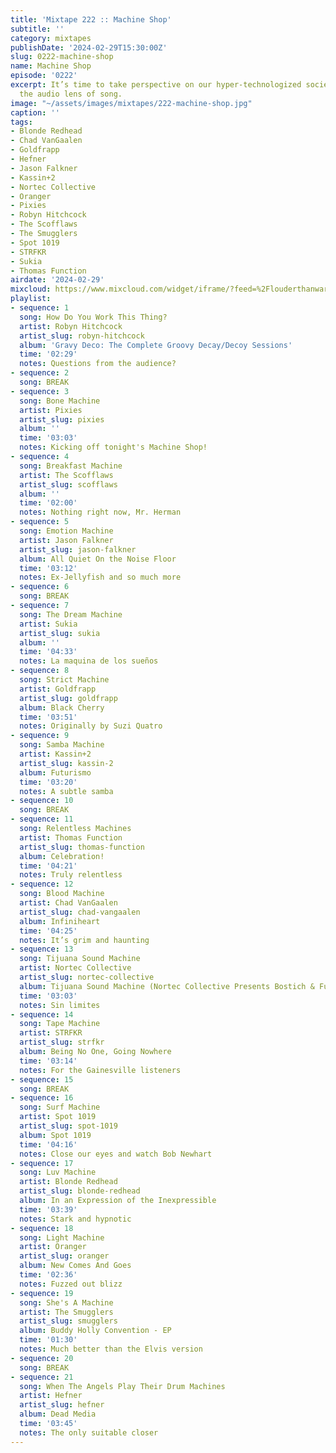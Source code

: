 ```yaml
---
title: 'Mixtape 222 :: Machine Shop'
subtitle: ''
category: mixtapes
publishDate: '2024-02-29T15:30:00Z'
slug: 0222-machine-shop
name: Machine Shop
episode: '0222'
excerpt: It’s time to take perspective on our hyper-technologized society, through
  the audio lens of song.
image: "~/assets/images/mixtapes/222-machine-shop.jpg"
caption: ''
tags:
- Blonde Redhead
- Chad VanGaalen
- Goldfrapp
- Hefner
- Jason Falkner
- Kassin+2
- Nortec Collective
- Oranger
- Pixies
- Robyn Hitchcock
- The Scofflaws
- The Smugglers
- Spot 1019
- STRFKR
- Sukia
- Thomas Function
airdate: '2024-02-29'
mixcloud: https://www.mixcloud.com/widget/iframe/?feed=%2Flouderthanwar%2Fthe-mixtape-222-machine-shop-2024-02-29%2F&hide_artwork=1&hide_cover=1
playlist:
- sequence: 1
  song: How Do You Work This Thing?
  artist: Robyn Hitchcock
  artist_slug: robyn-hitchcock
  album: 'Gravy Deco: The Complete Groovy Decay/Decoy Sessions'
  time: '02:29'
  notes: Questions from the audience?
- sequence: 2
  song: BREAK
- sequence: 3
  song: Bone Machine
  artist: Pixies
  artist_slug: pixies
  album: ''
  time: '03:03'
  notes: Kicking off tonight's Machine Shop!
- sequence: 4
  song: Breakfast Machine
  artist: The Scofflaws
  artist_slug: scofflaws
  album: ''
  time: '02:00'
  notes: Nothing right now, Mr. Herman
- sequence: 5
  song: Emotion Machine
  artist: Jason Falkner
  artist_slug: jason-falkner
  album: All Quiet On the Noise Floor
  time: '03:12'
  notes: Ex-Jellyfish and so much more
- sequence: 6
  song: BREAK
- sequence: 7
  song: The Dream Machine
  artist: Sukia
  artist_slug: sukia
  album: ''
  time: '04:33'
  notes: La maquina de los sueños
- sequence: 8
  song: Strict Machine
  artist: Goldfrapp
  artist_slug: goldfrapp
  album: Black Cherry
  time: '03:51'
  notes: Originally by Suzi Quatro
- sequence: 9
  song: Samba Machine
  artist: Kassin+2
  artist_slug: kassin-2
  album: Futurismo
  time: '03:20'
  notes: A subtle samba
- sequence: 10
  song: BREAK
- sequence: 11
  song: Relentless Machines
  artist: Thomas Function
  artist_slug: thomas-function
  album: Celebration!
  time: '04:21'
  notes: Truly relentless
- sequence: 12
  song: Blood Machine
  artist: Chad VanGaalen
  artist_slug: chad-vangaalen
  album: Infiniheart
  time: '04:25'
  notes: It’s grim and haunting
- sequence: 13
  song: Tijuana Sound Machine
  artist: Nortec Collective
  artist_slug: nortec-collective
  album: Tijuana Sound Machine (Nortec Collective Presents Bostich & Fussible)
  time: '03:03'
  notes: Sin limites
- sequence: 14
  song: Tape Machine
  artist: STRFKR
  artist_slug: strfkr
  album: Being No One, Going Nowhere
  time: '03:14'
  notes: For the Gainesville listeners
- sequence: 15
  song: BREAK
- sequence: 16
  song: Surf Machine
  artist: Spot 1019
  artist_slug: spot-1019
  album: Spot 1019
  time: '04:16'
  notes: Close our eyes and watch Bob Newhart
- sequence: 17
  song: Luv Machine
  artist: Blonde Redhead
  artist_slug: blonde-redhead
  album: In an Expression of the Inexpressible
  time: '03:39'
  notes: Stark and hypnotic
- sequence: 18
  song: Light Machine
  artist: Oranger
  artist_slug: oranger
  album: New Comes And Goes
  time: '02:36'
  notes: Fuzzed out blizz
- sequence: 19
  song: She's A Machine
  artist: The Smugglers
  artist_slug: smugglers
  album: Buddy Holly Convention - EP
  time: '01:30'
  notes: Much better than the Elvis version
- sequence: 20
  song: BREAK
- sequence: 21
  song: When The Angels Play Their Drum Machines
  artist: Hefner
  artist_slug: hefner
  album: Dead Media
  time: '03:45'
  notes: The only suitable closer
---
```


